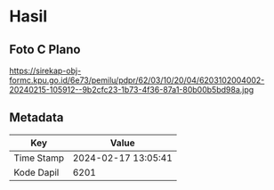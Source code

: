 # Hasil

## Foto C Plano

https://sirekap-obj-formc.kpu.go.id/6e73/pemilu/pdpr/62/03/10/20/04/6203102004002-20240215-105912--9b2cfc23-1b73-4f36-87a1-80b00b5bd98a.jpg


## Metadata

| Key        | Value               |
| ---------- | ------------------- |
| Time Stamp | 2024-02-17 13:05:41 |
| Kode Dapil | 6201                |



